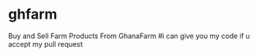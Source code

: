# ghfarm
Buy and Sell Farm Products From GhanaFarm
#i can give you my code if u accept my pull request

